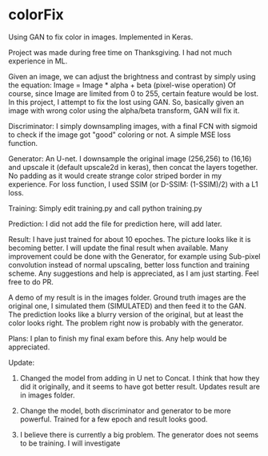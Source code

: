 # colorFix
Using GAN to fix color in images. Implemented in Keras.

Project was made during free time on Thanksgiving. I had not much experience in ML.

Given an image, we can adjust the brightness and contrast by simply using the equation: Image = Image * alpha + beta (pixel-wise operation)
Of course, since Image are limited from 0 to 255, certain feature would be lost.
In this project, I attempt to fix the lost using GAN. So, basically given an image with wrong color using the alpha/beta transform, GAN will fix it.

Discriminator:
I simply downsampling images, with a final FCN with sigmoid to check if the image got "good" coloring or not.
A simple MSE loss function.

Generator:
An U-net. I downsample the original image (256,256) to (16,16) and upscale it (default upscale2d in keras), then concat the layers together.
No padding as it would create strange color striped border in my experience.
For loss function, I used SSIM (or D-SSIM: (1-SSIM)/2) with a L1 loss.

Training:
Simply edit training.py and call python training.py

Prediction:
I did not add the file for prediction here, will add later.

Result:
I have just trained for about 10 epoches. The picture looks like it is becoming better. I will update the final result when available.
Many improvement could be done with the Generator, for example using Sub-pixel convolution instead of normal upscaling, better loss function and training scheme.
Any suggestions and help is appreciated, as I am just starting. Feel free to do PR.

A demo of my result is in the images folder. Ground truth images are the original one, I simulated them (SIMULATED) and then feed it to the GAN.
The prediction looks like a blurry version of the original, but at least the color looks right. The problem right now is probably with the generator.



Plans:
I plan to finish my final exam before this. Any help would be appreciated.

Update:
1. Changed the model from adding in U net to Concat. I think that how they did it originally, and it seems to have got better result.
Updates result are in images folder.

2. Change the model, both discriminator and generator to be more powerful. Trained for a few epoch and result looks good.

3. I believe there is currently a big problem. The generator does not seems to be training. I will investigate